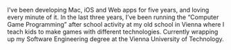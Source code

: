 I’ve been developing Mac, iOS and Web apps for five years, and loving every minute of it. In the last three years, I’ve been running the “Computer Game Programming” after school activity at my old school in Vienna where I teach kids to make games with different technologies. Currently wrapping up my Software Engineering degree at the Vienna University of Technology.
